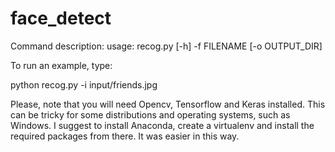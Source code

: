# face_detect

Command description:
usage: recog.py [-h] -f FILENAME [-o OUTPUT_DIR]

To run an example, type:

python recog.py -i input/friends.jpg

Please, note that you will need Opencv, Tensorflow and Keras installed. This can be tricky for some distributions and operating systems, such as Windows. I suggest to install Anaconda, create a virtualenv and install the required packages from there. It was easier in this way.

